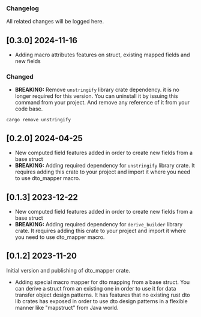 ### Changelog
All related changes will be logged here.


## [0.3.0] 2024-11-16
- Adding macro attributes features on struct, existing mapped fields and new fields

### Changed

- **BREAKING:** Remove `unstringify` library crate dependency. it is no longer required for this version. You can uninstall it
by issuing this command from your project. And remove any reference of it from your code base.
```shell
cargo remove unstringify
```

## [0.2.0] 2024-04-25
- New computed field features added in order to create new fields from a base struct
- **BREAKING:** Adding required dependency for `unstringify` library crate. It requires adding this crate to your project
and import it where you need to use dto_mapper macro.

## [0.1.3] 2023-12-22
- New computed field features added in order to create new fields from a base struct
- **BREAKING:** Adding required dependency for `derive_builder` library crate. It requires adding this crate to your project
and import it where you need to use dto_mapper macro.

## [0.1.2] 2023-11-20
Initial version and publishing of dto_mapper crate.
- Adding special macro mapper for dto mapping from a base struct. You can derive a struct from an existing one in order
to use it for data transfer object design patterns. It has features that no existing rust dto lib crates has exposed in
order to use dto design patterns in a flexible manner like "mapstruct" from Java world.

